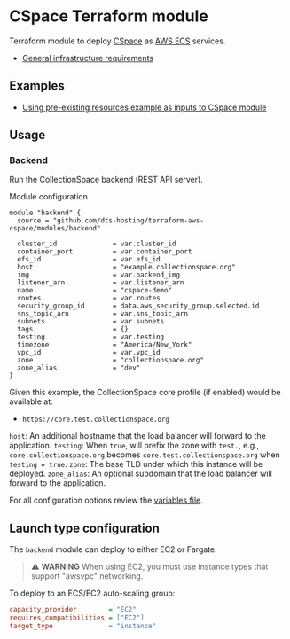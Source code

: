 # CSpace Terraform module

Terraform module to deploy [CSpace](https://cspace.lyrasis.org/) as [AWS ECS](https://aws.amazon.com/ecs/) services.

- [General infrastructure requirements](REQS.md)

## Examples

- [Using pre-existing resources example as inputs to CSpace module](examples/services)

## Usage

### Backend

Run the CollectionSpace backend (REST API server).

Module configuration

```hcl
module "backend" {
  source = "github.com/dts-hosting/terraform-aws-cspace/modules/backend"

  cluster_id              = var.cluster_id
  container_port          = var.container_port
  efs_id                  = var.efs_id
  host                    = "example.collectionspace.org"
  img                     = var.backend_img
  listener_arn            = var.listener_arn
  name                    = "cspace-demo"
  routes                  = var.routes
  security_group_id       = data.aws_security_group.selected.id
  sns_topic_arn           = var.sns_topic_arn
  subnets                 = var.subnets
  tags                    = {}
  testing                 = var.testing
  timezone                = "America/New_York"
  vpc_id                  = var.vpc_id
  zone                    = "collectionspace.org"
  zone_alias              = "dev"
}

```

Given this example, the CollectionSpace core profile (if enabled) would be available at:

- `https://core.test.collectionspace.org`

`host`: An additional hostname that the load balancer will forward to the application.
`testing`: When `true`, will prefix the zone with `test.`, e.g., `core.collectionspace.org` becomes `core.test.collectionspace.org` when `testing = true`.
`zone`: The base TLD under which this instance will be deployed.
`zone_alias`: An optional subdomain that the load balancer will forward to the application.

For all configuration options review the [variables file](modules/backend/variables.tf).

## Launch type configuration

The `backend` module can deploy to either EC2 or Fargate.

> ⚠️ **WARNING** When using EC2, you must use instance types that support "awsvpc" networking.

To deploy to an ECS/EC2 auto-scaling group:

```ini
capacity_provider        = "EC2"
requires_compatibilities = ["EC2"]
target_type              = "instance"
```

